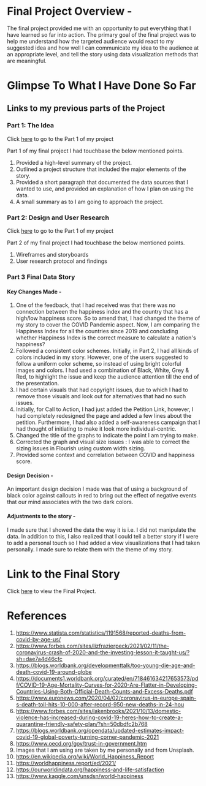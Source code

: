 # Final Project Overview - 
The final project provided me with an opportunity to put everything that I have learned so far into action.  The primary goal of the final project was to help me understand how the targeted audience would react to my suggested idea and how well I can communicate my idea to the audience at an appropriate level, and tell the story using data visualization methods that are meaningful. 

# Glimpse To What I Have Done So Far
## Links to my previous parts of the Project

### Part 1: The Idea 

Click [here](finalproject1.md) to go to the Part 1 of my project <br>

Part 1 of my final project I had touchbase the below mentioned points. 

1. Provided a high-level summary of the project. 
2. Outlined a project structure that included the major elements of the story.
3. Provided a short paragraph that documented the data sources that I wanted to use, and provided an explanation of how I plan on using the data.
4. A small summary as to I am going to approach the project.

### Part 2: Design and User Research

Click [here](finalproject2.md) to go to the Part 1 of my project <br>

Part 2 of my final project I had touchbase the below mentioned points. 

1. Wireframes and storyboards
2. User research protocol and findings

### Part 3 Final Data Story 

#### Key Changes Made -

1. One of the feedback, that I had received was that there was no connection between the happiness index and the country that has a high/low happiness score. So to amend that, I had changed the theme of my story to cover the COVID Pandemic aspect. Now, I am comparing the Happiness Index for all the countries since 2019 and concluding whether Happiness Index is the correct measure to calculate a nation's happiness?
2. Followed a consistent color schemes. Initially, in Part 2, I had all kinds of colors included in my story. However, one of the users suggested to follow a uniform color scheme, so instead of using bright colorful images and colors. I had used a combination of Black, White, Grey & Red, to highlight the issue and keep the audience attention till the end of the presentation.
3. I had certain visuals that had copyright issues, due to which I had to remove those visuals and look out for alternatives that had no such issues.
4. Initially, for Call to Action, I had just added the Petition Link, however, I had completely redesigned the page and added a few lines about the petition. Furthermore, I had also added a self-awareness campaign that I had thought of initiating to make it look more individual-centric.
5. Changed the title of the graphs to indicate the point I am trying to make.
6. Corrected the graph and visual size issues : I was able to correct the sizing issues in Flourish using custom width sizing.
7. Provided some context and correlation between COVID and happiness score.

#### Design Decision - 

An important design decision I made was that of using a background of black color against callouts in red to bring out the effect of negative events that our mind associates with the two dark colors.

#### Adjustments to the story -

I made sure that I showed the data the way it is i.e. I did not manipulate the data. In addition to this, I also realized that I could tell a better story if I were to add a personal touch so I had added a view visualizations that I had taken personally. I made sure to relate them with the theme of my story.

# Link to the Final Story

Click [here](https://carnegiemellon.shorthandstories.com/happiness-index-understanding-how-happy-a-nation-is/index.html) to view the Final Project.

# References 

1. https://www.statista.com/statistics/1191568/reported-deaths-from-covid-by-age-us/
2. https://www.forbes.com/sites/lizfrazierpeck/2021/02/11/the-coronavirus-crash-of-2020-and-the-investing-lesson-it-taught-us/?sh=dae7a4d46cfc
3. https://blogs.worldbank.org/developmenttalk/too-young-die-age-and-death-covid-19-around-globe
4. https://documents1.worldbank.org/curated/en/718461634217653573/pdf/COVID-19-Age-Mortality-Curves-for-2020-Are-Flatter-in-Developing-Countries-Using-Both-Official-Death-Counts-and-Excess-Deaths.pdf
5. https://www.euronews.com/2020/04/02/coronavirus-in-europe-spain-s-death-toll-hits-10-000-after-record-950-new-deaths-in-24-hou
6. https://www.forbes.com/sites/lakenbrooks/2021/10/13/domestic-violence-has-increased-during-covid-19-heres-how-to-create-a-quarantine-friendly-safety-plan/?sh=50dbdfc2b768
7. https://blogs.worldbank.org/opendata/updated-estimates-impact-covid-19-global-poverty-turning-corner-pandemic-2021
8. https://www.oecd.org/gov/trust-in-government.htm
9. Images that I am using are taken by me personally and from Unsplash.
10. https://en.wikipedia.org/wiki/World_Happiness_Report
11. https://worldhappiness.report/ed/2021/
12. https://ourworldindata.org/happiness-and-life-satisfaction
13. https://www.kaggle.com/unsdsn/world-happiness 
